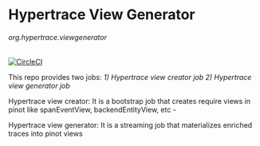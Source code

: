 # Hypertrace View Generator

###### org.hypertrace.viewgenerator

[![CircleCI](https://circleci.com/gh/hypertrace/hypertrace-view-generator.svg?style=svg)](https://circleci.com/gh/hypertrace/hypertrace-view-generator)

This repo provides two jobs: *1) Hypertrace view creator job 2) Hypertrace view generator job*

Hypertrace view creator:
It is a bootstrap job that creates require views in pinot like spanEventView, backendEntityView, etc - 

Hypertrace view generator: 
It is a streaming job that materializes enriched traces into pinot views
